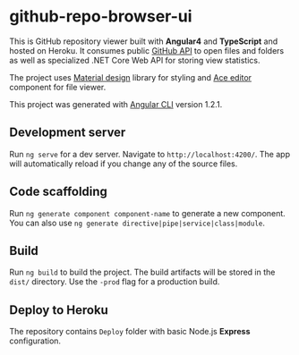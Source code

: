 # github-repo-browser-ui
This is GitHub repository viewer built with **Angular4** and **TypeScript** and hosted on Heroku. It consumes public [GitHub API](https://developer.github.com/v3/) to open files and folders as well as specialized .NET Core Web API for storing view statistics.

The project uses [Material design](https://material.angular.io/) library for styling and [Ace editor](https://ace.c9.io/) component for file viewer.

This project was generated with [Angular CLI](https://github.com/angular/angular-cli) version 1.2.1.

## Development server
Run `ng serve` for a dev server. Navigate to `http://localhost:4200/`. The app will automatically reload if you change any of the source files.

## Code scaffolding
Run `ng generate component component-name` to generate a new component. You can also use `ng generate directive|pipe|service|class|module`.

## Build
Run `ng build` to build the project. The build artifacts will be stored in the `dist/` directory. Use the `-prod` flag for a production build.

## Deploy to Heroku
The repository contains `Deploy` folder with basic Node.js **Express** configuration. 
